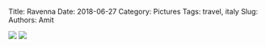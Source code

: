 Title: Ravenna
Date: 2018-06-27
Category: Pictures
Tags: travel, italy
Slug: 
Authors: Amit

<div class="imagepost">
<img src="/images/ravenna1.jpg" class="imageitem large" />
<img src="/images/ravenna2.jpg" class="imageitem large" />
</div>
